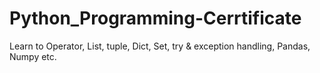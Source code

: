 # Python_Programming-Cerrtificate
Learn to Operator, List, tuple, Dict, Set, try & exception handling, Pandas, Numpy etc.

